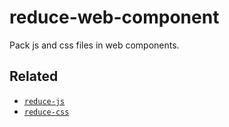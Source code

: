 # reduce-web-component
Pack js and css files in web components.

## Related
* [`reduce-js`]
* [`reduce-css`]


[`reduce-js`]: https://github.com/zoubin/reduce-js
[`reduce-css`]: https://github.com/zoubin/reduce-css
